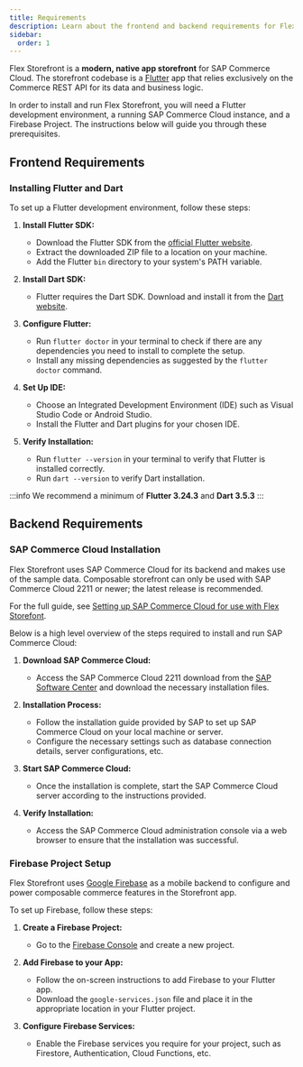 ```yaml
---
title: Requirements
description: Learn about the frontend and backend requirements for Flex Storefront.
sidebar:
  order: 1
---
```


Flex Storefront is a **modern, native app storefront** for SAP Commerce Cloud. The storefront codebase is a [Flutter](https://flutter.dev) app that relies exclusively on the Commerce REST API for its data and business logic.

In order to install and run Flex Storefront, you will need a Flutter development environment, a running SAP Commerce Cloud instance, and a Firebase Project. The instructions below will guide you through these prerequisites.


## Frontend Requirements

### Installing Flutter and Dart

To set up a Flutter development environment, follow these steps:

1. **Install Flutter SDK:**
   - Download the Flutter SDK from the [official Flutter website](https://flutter.dev/docs/get-started/install).
   - Extract the downloaded ZIP file to a location on your machine.
   - Add the Flutter `bin` directory to your system's PATH variable.

2. **Install Dart SDK:**
   - Flutter requires the Dart SDK. Download and install it from the [Dart website](https://dart.dev/get-dart).

3. **Configure Flutter:**
   - Run `flutter doctor` in your terminal to check if there are any dependencies you need to install to complete the setup.
   - Install any missing dependencies as suggested by the `flutter doctor` command.

4. **Set Up IDE:**
   - Choose an Integrated Development Environment (IDE) such as Visual Studio Code or Android Studio.
   - Install the Flutter and Dart plugins for your chosen IDE.

5. **Verify Installation:**
   - Run `flutter --version` in your terminal to verify that Flutter is installed correctly.
   - Run `dart --version` to verify Dart installation.

:::info
We recommend a minimum of **Flutter 3.24.3** and **Dart 3.5.3**
:::

## Backend Requirements

### SAP Commerce Cloud Installation

Flex Storefront uses SAP Commerce Cloud for its backend and makes use of the sample data. Composable storefront can only be used with SAP Commerce Cloud 2211 or newer; the latest release is recommended.

For the full guide, see [Setting up SAP Commerce Cloud for use with Flex Storefont](https://help.sap.com/docs/SAP_COMMERCE_COMPOSABLE_STOREFRONT/cfcf687ce2544bba9799aa6c8314ecd0/6a04941777e242508bdd1dc395a15553.html#loio6a04941777e242508bdd1dc395a15553).

Below is a high level overview of the steps required to install and run SAP Commerce Cloud:

1. **Download SAP Commerce Cloud:**
   - Access the SAP Commerce Cloud 2211 download from the [SAP Software Center](https://help.sap.com/docs/link-disclaimer?site=https%3A%2F%2Fme.sap.com%2Fsoftwarecenter%2Ftemplate%2Fproducts%2F_APP%3D00200682500000001943%26_EVENT%3DNEXT%26HEADER%3DY%26FUNCTIONBAR%3DY%26EVENT%3DTREE%26NE%3DNAVIGATE%26ENR%3D67837800100800007216%26V%3DMAINT%26TA%3DACTUAL%2FSAP%2520COMMERCE) and download the necessary installation files.

2. **Installation Process:**
   - Follow the installation guide provided by SAP to set up SAP Commerce Cloud on your local machine or server.
   - Configure the necessary settings such as database connection details, server configurations, etc.

3. **Start SAP Commerce Cloud:**
   - Once the installation is complete, start the SAP Commerce Cloud server according to the instructions provided.

4. **Verify Installation:**
   - Access the SAP Commerce Cloud administration console via a web browser to ensure that the installation was successful.

### Firebase Project Setup

Flex Storefront uses [Google Firebase](https://firebase.google.com/) as a mobile backend to configure and power composable commerce features in the Storefront app.

To set up Firebase, follow these steps:

1. **Create a Firebase Project:**
   - Go to the [Firebase Console](https://console.firebase.google.com/) and create a new project.
   
2. **Add Firebase to your App:**
   - Follow the on-screen instructions to add Firebase to your Flutter app.
   - Download the `google-services.json` file and place it in the appropriate location in your Flutter project.

3. **Configure Firebase Services:**
   - Enable the Firebase services you require for your project, such as Firestore, Authentication, Cloud Functions, etc.
